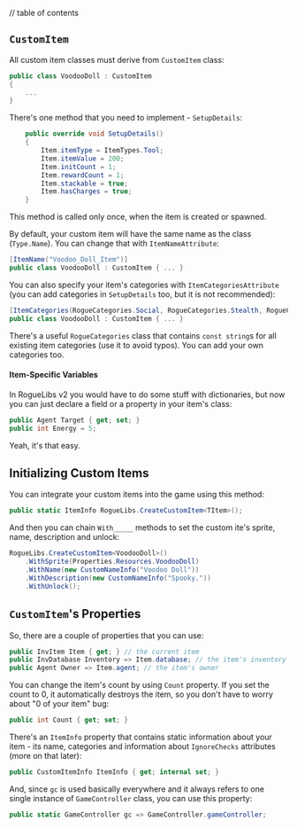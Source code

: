 // table of contents

## `CustomItem` ##

All custom item classes must derive from `CustomItem` class:

```cs
public class VoodooDoll : CustomItem
{
    ...
}
```

There's one method that you need to implement - `SetupDetails`:

```cs
    public override void SetupDetails()
    {
        Item.itemType = ItemTypes.Tool;
        Item.itemValue = 200;
        Item.initCount = 1;
        Item.rewardCount = 1;
        Item.stackable = true;
        Item.hasCharges = true;
    }
```

This method is called only once, when the item is created or spawned.

By default, your custom item will have the same name as the class (`Type.Name`). You can change that with `ItemNameAttribute`:

```cs
[ItemName("Voodoo_Doll_Item")]
public class VoodooDoll : CustomItem { ... }
```

You can also specify your item's categories with `ItemCategoriesAttribute` (you can add categories in `SetupDetails` too, but it is not recommended):

```cs
[ItemCategories(RogueCategories.Social, RogueCategories.Stealth, RogueCategories.Weird)]
public class VoodooDoll : CustomItem { ... }
```

There's a useful `RogueCategories` class that contains `const string`s for all existing item categories (use it to avoid typos). You can add your own categories too.

#### Item-Specific Variables ####

In RogueLibs v2 you would have to do some stuff with dictionaries, but now you can just declare a field or a property in your item's class:

```cs
public Agent Target { get; set; }
public int Energy = 5;
```

Yeah, it's that easy.

## Initializing Custom Items ##

You can integrate your custom items into the game using this method:

```cs
public static ItemInfo RogueLibs.CreateCustomItem<TItem>();
```

And then you can chain `With_____` methods to set the custom ite's sprite, name, description and unlock:

```cs
RogueLibs.CreateCustomItem<VoodooDoll>()
    .WithSprite(Properties.Resources.VoodooDoll)
    .WithName(new CustomNameInfo("Voodoo Doll"))
    .WithDescription(new CustomNameInfo("Spooky."))
    .WithUnlock();
```

## `CustomItem`'s Properties ##

So, there are a couple of properties that you can use:

```cs
public InvItem Item { get; } // the current item
public InvDatabase Inventory => Item.database; // the item's inventory
public Agent Owner => Item.agent; // the item's owner
```

You can change the item's count by using `Count` property. If you set the count to 0, it automatically destroys the item, so you don't have to worry about "0 of your item" bug:

```cs
public int Count { get; set; }
```

There's an `ItemInfo` property that contains static information about your item - its name, categories and information about `IgnoreChecks` attributes (more on that later):

```cs
public CustomItemInfo ItemInfo { get; internal set; }
```

And, since `gc` is used basically everywhere and it always refers to one single instance of `GameController` class, you can use this property:

```cs
public static GameController gc => GameController.gameController;
```